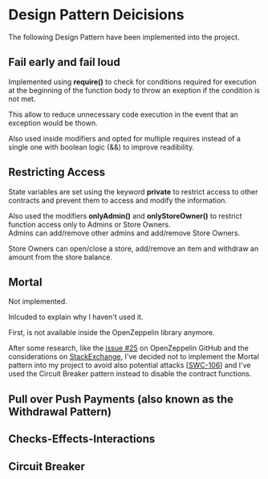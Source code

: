 # Design Pattern Deicisions

The following Design Pattern have been implemented into the project.

## Fail early and fail loud

Implemented using **require()** to check for conditions required for execution at the beginning of the function body to throw an exeption if the condition is not met.  

This allow to reduce unnecessary code execution in the event that an exception would be thown.

Also used inside modifiers and opted for multiple requires instead of a single one with boolean logic (&&) to improve readibility.

## Restricting Access

State variables are set using the keyword **private** to restrict access to other contracts and prevent them to access and modify the information.

Also used the modifiers **onlyAdmin()** and **onlyStoreOwner()** to restrict function access only to Admins or Store Owners.  
Admins can add/remove other admins and add/remove Store Owners.  

Store Owners can open/close a store, add/remove an item and withdraw an amount from the store balance.

## Mortal

Not implemented.  

Inlcuded to explain why I haven't used it.

First, is not available inside the OpenZeppelin library anymore.

After some research, like the [issue #25](https://github.com/OpenZeppelin/openzeppelin-contracts-ethereum-package/issues/25) on OpenZeppelin GitHub and the considerations on [StackExchange](https://ethereum.stackexchange.com/questions/59780/is-selfdestruct-a-good-practice), I've decided not to implement the Mortal pattern into my project to avoid also potential attacks [[SWC-106](https://swcregistry.io/docs/SWC-106)] and I've used the Circuit Breaker pattern instead to disable the contract functions.

## Pull over Push Payments (also known as the Withdrawal Pattern)

## Checks-Effects-Interactions 

## Circuit Breaker


